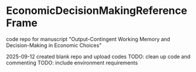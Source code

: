 # EconomicDecisionMakingReferenceFrame
code repo for manuscript "Output-Contingent Working Memory and Decision-Making in Economic Choices"

2025-09-12 created blank repo and upload codes
TODO: clean up code and commenting
TODO: include environment requirements